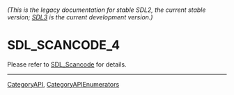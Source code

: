 ###### (This is the legacy documentation for stable SDL2, the current stable version; [SDL3](https://wiki.libsdl.org/SDL3/) is the current development version.)
# SDL_SCANCODE_4

Please refer to [SDL_Scancode](SDL_Scancode) for details.

----
[CategoryAPI](CategoryAPI), [CategoryAPIEnumerators](CategoryAPIEnumerators)

